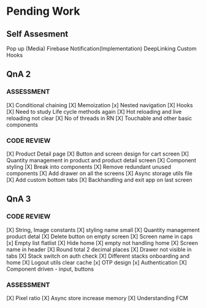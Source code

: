 # Pending Work

## Self Assesment

Pop up (Media)
Firebase Notification(Implementation)
DeepLinking
Custom Hooks


## QnA 2

### ASSESSMENT

[X] Conditional chaining
[X] Memoization
[x] Nested navigation
[X] Hooks
[X] Need to study Life cycle methods again
[X] Hot reloading and live reloading not clear
[X] No of threads in RN
[X] Touchable and other basic components

### CODE REVIEW

[X] Product Detail page
[X] Button and screen design for cart screen
[X] Quantity management in product and product detail screen
[X] Component styling
[X] Break into components
[X] Remove redundant unused components
[X] Add drawer on all the screens
[X] Async storage utils file
[X] Add custom bottom tabs
[X] Backhandling and exit app on last screen

## QnA 3

### CODE REVIEW

[X] String, Image constants
[X] styling name small
[X] Quantity management product detal
[X] Delete button on empty screen
[X] Screen name in caps
[x] Empty list flatlist
[X] Hide home
[X] empty not handling home
[X] Screen name in header
[X] Round total 2 decimal places
[X] Drawer not visible in tabs
[X] Stack switch on auth check
[X] Different stacks onboarding and home
[X] Logout utils clear cache 
[x] OTP design
[x] Authentication
[X] Component driven - input, buttons

### ASSESSMENT

[X] Pixel ratio
[X] Async store increase memory
[X] Understanding FCM

